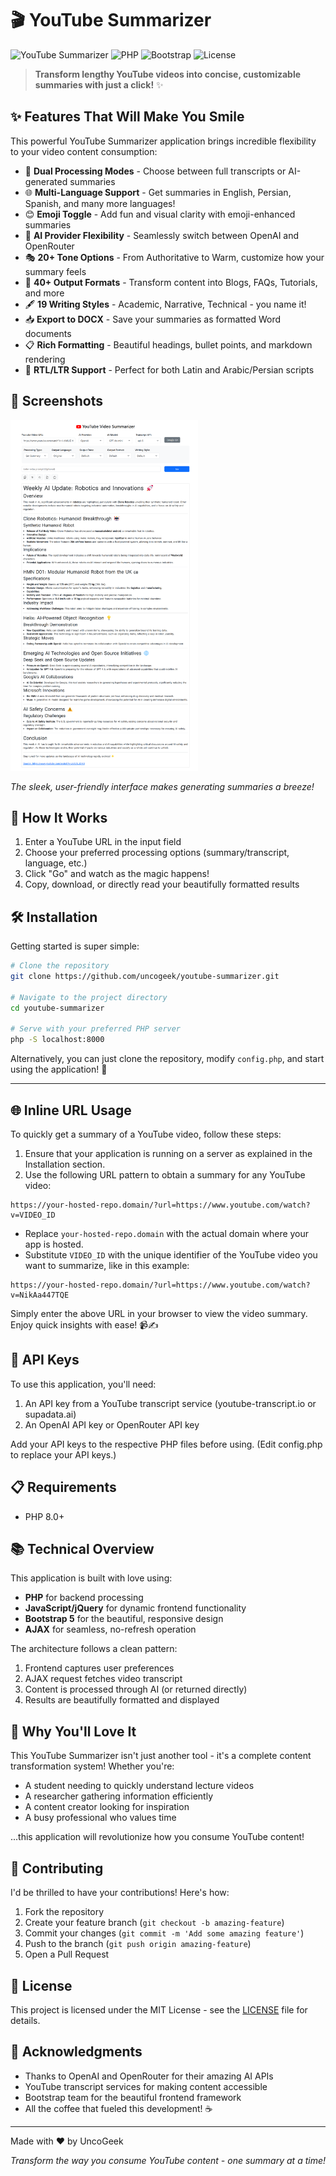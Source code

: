 # 🎬 YouTube Summarizer

![YouTube Summarizer](https://img.shields.io/badge/Version-1.0-brightgreen) ![PHP](https://img.shields.io/badge/PHP-8.0+-blueviolet) ![Bootstrap](https://img.shields.io/badge/Bootstrap-5.3-blue) ![License](https://img.shields.io/badge/License-MIT-orange)

> **Transform lengthy YouTube videos into concise, customizable summaries with just a click!** ✨

## ✨ Features That Will Make You Smile

This powerful YouTube Summarizer application brings incredible flexibility to your video content consumption:

- 🎯 **Dual Processing Modes** - Choose between full transcripts or AI-generated summaries
- 🌐 **Multi-Language Support** - Get summaries in English, Persian, Spanish, and many more languages!
- 😊 **Emoji Toggle** - Add fun and visual clarity with emoji-enhanced summaries
- 🤖 **AI Provider Flexibility** - Seamlessly switch between OpenAI and OpenRouter
- 🎭 **20+ Tone Options** - From Authoritative to Warm, customize how your summary feels
- 📝 **40+ Output Formats** - Transform content into Blogs, FAQs, Tutorials, and more
- 🖋️ **19 Writing Styles** - Academic, Narrative, Technical - you name it!
- 📥 **Export to DOCX** - Save your summaries as formatted Word documents
- 📋 **Rich Formatting** - Beautiful headings, bullet points, and markdown rendering
- 🔀 **RTL/LTR Support** - Perfect for both Latin and Arabic/Persian scripts

## 📸 Screenshots


<a href="/screenshot/youtube-summarizer-screenshot.png" target="_blank">
  <img src="/screenshot/youtube-summarizer-screenshot.png" width="300" />
</a>

*The sleek, user-friendly interface makes generating summaries a breeze!*

## 🚀 How It Works

1. Enter a YouTube URL in the input field
2. Choose your preferred processing options (summary/transcript, language, etc.)
3. Click "Go" and watch as the magic happens!
4. Copy, download, or directly read your beautifully formatted results

## 🛠️ Installation

Getting started is super simple:

```bash
# Clone the repository
git clone https://github.com/uncogeek/youtube-summarizer.git

# Navigate to the project directory
cd youtube-summarizer

# Serve with your preferred PHP server
php -S localhost:8000
```

Alternatively, you can just clone the repository, modify `config.php`, and start using the application! 🚀

---

## 🌐 Inline URL Usage

To quickly get a summary of a YouTube video, follow these steps:

1. Ensure that your application is running on a server as explained in the Installation section.
2. Use the following URL pattern to obtain a summary for any YouTube video:

```
https://your-hosted-repo.domain/?url=https://www.youtube.com/watch?v=VIDEO_ID
```

- Replace `your-hosted-repo.domain` with the actual domain where your app is hosted.
- Substitute `VIDEO_ID` with the unique identifier of the YouTube video you want to summarize, like in this example:

```
https://your-hosted-repo.domain/?url=https://www.youtube.com/watch?v=NikAa447TQE
```

Simply enter the above URL in your browser to view the video summary. Enjoy quick insights with ease! 📹✍️


## 🔑 API Keys

To use this application, you'll need:

1. An API key from a YouTube transcript service (youtube-transcript.io or supadata.ai)
2. An OpenAI API key or OpenRouter API key

Add your API keys to the respective PHP files before using. (Edit config.php to replace your API keys.)

## 📋 Requirements

- PHP 8.0+

## 📚 Technical Overview

This application is built with love using:

- **PHP** for backend processing
- **JavaScript/jQuery** for dynamic frontend functionality
- **Bootstrap 5** for the beautiful, responsive design
- **AJAX** for seamless, no-refresh operation

The architecture follows a clean pattern:
1. Frontend captures user preferences
2. AJAX request fetches video transcript
3. Content is processed through AI (or returned directly)
4. Results are beautifully formatted and displayed

## 💖 Why You'll Love It

This YouTube Summarizer isn't just another tool - it's a complete content transformation system! Whether you're:

- A student needing to quickly understand lecture videos
- A researcher gathering information efficiently
- A content creator looking for inspiration
- A busy professional who values time

...this application will revolutionize how you consume YouTube content!

## 🤝 Contributing

I'd be thrilled to have your contributions! Here's how:

1. Fork the repository
2. Create your feature branch (`git checkout -b amazing-feature`)
3. Commit your changes (`git commit -m 'Add some amazing feature'`)
4. Push to the branch (`git push origin amazing-feature`)
5. Open a Pull Request

## 📜 License

This project is licensed under the MIT License - see the [LICENSE](LICENSE) file for details.

## 🙏 Acknowledgments

- Thanks to OpenAI and OpenRouter for their amazing AI APIs
- YouTube transcript services for making content accessible
- Bootstrap team for the beautiful frontend framework
- All the coffee that fueled this development! ☕

---

Made with ❤️ by UncoGeek

*Transform the way you consume YouTube content - one summary at a time!*

